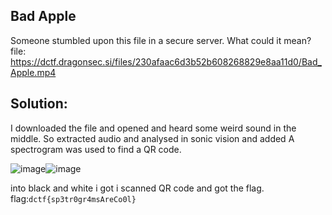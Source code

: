 ## Bad Apple
Someone stumbled upon this file in a secure server. What could it mean?
file: https://dctf.dragonsec.si/files/230afaac6d3b52b608268829e8aa11d0/Bad_Apple.mp4

## Solution:
I downloaded the file and opened and heard some weird sound in the middle. So extracted audio and analysed in sonic vision and added A spectrogram was used to find a QR code.

![image](https://user-images.githubusercontent.com/78896740/118483703-f82f5a00-b733-11eb-9b1e-d2d4637ca63e.png)![image](https://user-images.githubusercontent.com/78896740/118483934-43e20380-b734-11eb-9114-c45f4a2af5c6.png)

into black and white i got 
 i scanned QR code and got the flag.
 flag:`dctf{sp3tr0gr4msAreCo0l}`
